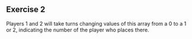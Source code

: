 ## Exercise 2

Players 1 and 2 will take turns changing values of this array from a 0 to a 1 or 2, indicating the number of the player who places there.
